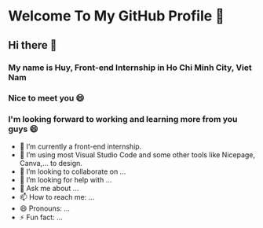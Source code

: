 # Welcome To My GitHub Profile 👋

## Hi there 👋
### My name is Huy, Front-end Internship in Ho Chi Minh City, Viet Nam
### Nice to meet you 😄
### I'm looking forward to working and learning more from you guys 😄
- 🔭 I’m currently a front-end internship.
- 🌱 I’m using most Visual Studio Code and some other tools like Nicepage, Canva,... to design.
- 👯 I’m looking to collaborate on ...
- 🤔 I’m looking for help with ...
- 💬 Ask me about ...
- 📫 How to reach me: ...
- 😄 Pronouns: ...
- ⚡ Fun fact: ...

